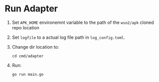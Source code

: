 # Run Adapter

1. Set `APK_HOME` environemnt variable to the path of the `wso2/apk` cloned repo location 

2. Set `logfile` to a actual log file path in `log_config.toml`.

3. Change dir location to:
    ```
    cd cmd/adapter
    ```
4. Run:
    ```
    go run main.go
    ```
   
